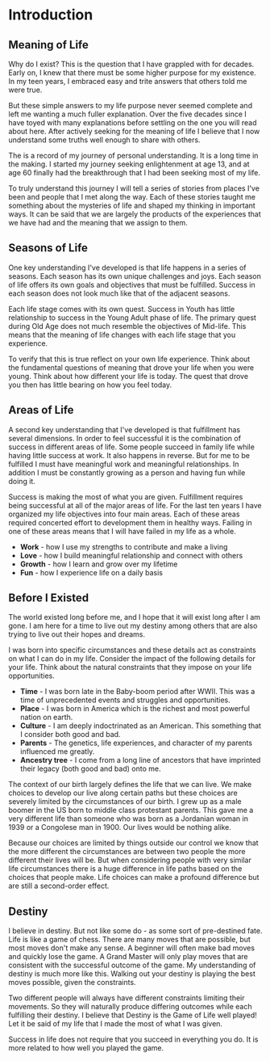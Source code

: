 # Introduction

## Meaning of Life


Why do I exist?  This is the question that I have grappled with for decades. 
Early on, I knew that there must be some higher purpose for my existence.  In my
teen years, I embraced easy and trite answers that others told me were true.

But these simple answers to my life purpose never seemed complete and left me
wanting  a much fuller explanation.  Over the five decades since I have toyed
with many explanations before settling on the one you will read about here. 
After actively seeking for the meaning of life I believe that I now understand
some truths  well enough to share with others.

The is a record of my journey of personal understanding.   It is a long time in
the making.  I started my journey seeking enlightenment at age 13, and at age 60
finally had the breakthrough that I had been seeking most of my life.  

To  truly understand this journey I will tell a series of stories from places
I've been and people that I met along the way.  Each of these stories taught me
something about the mysteries of life and shaped my thinking in important ways. 
It can be said that we are largely the products of the experiences that we have
had and the meaning that we assign to them.



## Seasons of Life


One key understanding I've developed is that life happens in a series of
seasons.  Each season has its own unique challenges and joys.  Each season of
life offers its own goals and objectives that must be fulfilled.  Success in
each season does not look much like that of the adjacent seasons.  

Each life stage comes with its own quest.  Success in Youth has little
relationship to success in the Young Adult phase of life.  The primary quest
during Old Age does not much resemble the objectives of Mid-life.  This means
that the meaning of life changes with each life stage that you experience.

To verify that this is true reflect on your own life experience.  Think about
the fundamental questions of meaning that drove your life when you were young. 
Think about how different your life is today.  The quest that drove you then has
little bearing on how you feel today.



## Areas of Life


A second key understanding that I've developed is that fulfillment has several
dimensions.  In order to feel successful it is the combination of success in
different areas of life.  Some people succeed in family life while having little
success at work.  It also happens in reverse.  But for me to be fulfilled I must
have meaningful work and meaningful relationships. In addition I must be
constantly growing as a person and having fun while doing it.

Success is making the most of what you are given.  Fulfillment requires being
successful at all of the major areas of life.  For the last ten years I have
organized my life objectives into four main areas.  Each of these areas required
concerted effort to development them in healthy ways.  Failing in one of these
areas means that I will have failed in my life as a whole.

- **Work** - how I use my strengths to contribute and make a living
- **Love** - how I build meaningful relationship and connect with others
- **Growth** - how I learn and grow over my lifetime
- **Fun** - how I experience life on a daily basis



## Before I Existed


The world existed long before me, and I hope that it will exist long after I am
gone.  I am here for a time to live out my destiny among others that are also
trying to live out their hopes and dreams.

I was born into specific circumstances and these details act as constraints on
what I can do in my life.  Consider the impact of the following details for your
life.  Think about the natural constraints that they impose on your life
opportunities.

- **Time** - I was born late in the Baby-boom period after WWII.  This was a time of 
unprecedented events and struggles and opportunities.
- **Place** - I was born in America which is the richest and most powerful nation on 
earth.
- **Culture** - I am deeply indoctrinated as an American.  This something that I 
consider both good and bad.
- **Parents** - The genetics, life experiences, and character of my parents 
influenced me greatly.
- **Ancestry tree** - I come from a long line of ancestors that have imprinted 
their legacy (both good and bad) onto me.

The context of our birth largely defines the life that we can live.  We make
choices to develop our live along certain paths but these choices are severely
limited by the circumstances of our birth.  I grew up as a male boomer in the US
born to middle class protestant parents.  This gave me a very different life
than someone who was born as a Jordanian  woman in 1939 or a Congolese man in
1900.  Our lives  would be nothing alike.

Because our choices are limited by things outside our control we know that the
more different the circumstances are between two people the more different their
lives will be.  But when considering people with very similar life circumstances
there is a huge difference in life paths based on the choices that people make. 
Life choices can make a profound difference but are still a second-order effect.



## Destiny


I believe in destiny.  But not like some do - as some sort of pre-destined fate.
Life is like a game of chess.  There are many moves that are possible, but most
moves don't make any sense.  A beginner will often make bad moves and quickly
lose the game.   A Grand Master will only play moves that are consistent with
the successful outcome of the game.  My understanding of destiny is much more
like this. Walking out your destiny is playing the best moves possible, given
the constraints.

Two different people will always have different constraints limiting their
movements. So they will naturally produce differing outcomes while each
fulfilling their destiny.  I believe that Destiny is the Game of Life well
played!   Let it be said of my life that I made the most of what I was given.

Success in life does not require that you succeed in everything you do.
It is more related to how well you played the game.

